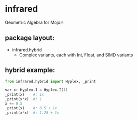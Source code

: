 # infrared
Geometric Algebra for Mojo🔥

## package layout:

- infrared.hybrid
  - Complex variants, each with Int, Float, and SIMD variants


## hybrid example: 

```Python
from infrared.hybrid import Hyplex, _print

var x: Hyplex.I = Hyplex.I(1)
_print(x)    #: 1x
_print(x*x)  #: 1
x += 0.5
_print(x)    #: 0.5 + 1x
_print(x*x)  #: 1.25 + 1x
```
